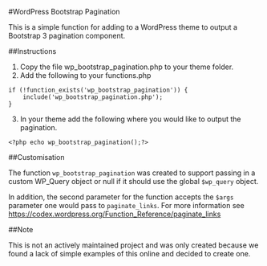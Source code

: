 #WordPress Bootstrap Pagination

This is a simple function for adding to a WordPress theme to output a Bootstrap 3 pagination component.

##Instructions

1) Copy the file wp_bootstrap_pagination.php to your theme folder.
2) Add the following to your functions.php
```
if (!function_exists('wp_bootstrap_pagination')) {
    include('wp_bootstrap_pagination.php');
}
```
3) In your theme add the following where you would like to output the pagination.
```
<?php echo wp_bootstrap_pagination();?>
```

##Customisation

The function `wp_bootstrap_pagination` was created to support passing in a custom WP_Query object or null if it should use the global `$wp_query` object.
 
In addition, the second parameter for the function accepts the `$args` parameter one would pass to `paginate_links`. For more information see https://codex.wordpress.org/Function_Reference/paginate_links

##Note

This is not an actively maintained project and was only created because we found a lack of simple examples of this online and decided to create one.